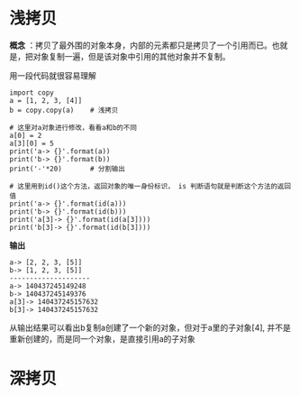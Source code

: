 # 浅拷贝

**概念** ：拷贝了最外围的对象本身，内部的元素都只是拷贝了一个引用而已。也就是，把对象复制一遍，但是该对象中引用的其他对象并不复制。

用一段代码就很容易理解
```
import copy
a = [1, 2, 3, [4]]
b = copy.copy(a)	# 浅拷贝

# 这里对a对象进行修改，看看a和b的不同
a[0] = 2
a[3][0] = 5
print('a-> {}'.format(a))
print('b-> {}'.format(b))
print('-'*20)		# 分割输出

# 这里用到id()这个方法，返回对象的唯一身份标识， is 判断语句就是判断这个方法的返回值
print('a-> {}'.format(id(a)))
print('b-> {}'.format(id(b)))
print('a[3]-> {}'.format(id(a[3])))
print('b[3]-> {}'.format(id(b[3])))
```

**输出**
```
a-> [2, 2, 3, [5]]
b-> [1, 2, 3, [5]]
--------------------
a-> 140437245149248
b-> 140437245149376
a[3]-> 140437245157632
b[3]-> 140437245157632
```
  从输出结果可以看出b复制a创建了一个新的对象，但对于a里的子对象[4], 并不是重新创建的，而是同一个对象，是直接引用a的子对象



# 深拷贝
